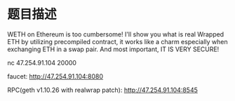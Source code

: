 # 题目描述

WETH on Ethereum is too cumbersome! I'll show you what is real Wrapped ETH by utilizing precompiled contract, it works like a charm especially when exchanging ETH in a swap pair. And most important, IT IS VERY SECURE!

nc 47.254.91.104 20000

faucet: http://47.254.91.104:8080

RPC(geth v1.10.26 with realwrap patch): http://47.254.91.104:8545
